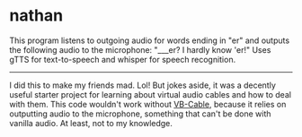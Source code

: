 # nathan
This program listens to outgoing audio for words ending in "er" and outputs the following audio to the microphone: "___er? I hardly know 'er!" Uses gTTS for text-to-speech and whisper for speech recognition.

---

I did this to make my friends mad. Lol! But jokes aside, it was a decently useful starter project for learning about virtual audio cables and how to deal with them. This code wouldn't work without [VB-Cable](https://vb-audio.com/Cable/), because it relies on outputting audio to the microphone, something that can't be done with vanilla audio. At least, not to my knowledge.
